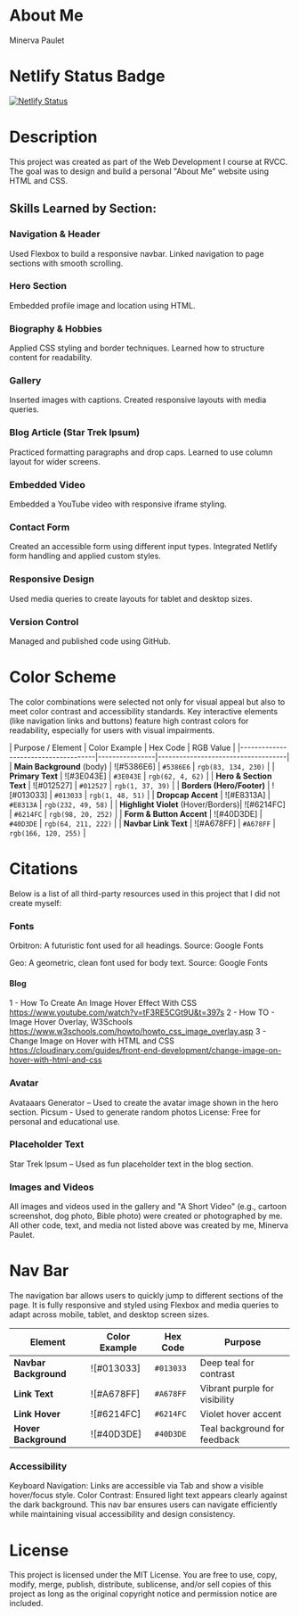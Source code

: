 # About Me
Minerva Paulet

# Netlify Status Badge
[![Netlify Status](https://api.netlify.com/api/v1/badges/e8be1fbe-8a4a-4b1a-9621-97e9ca34fae8/deploy-status)](https://app.netlify.com/projects/about-me-minervapaulet/deploys)

# Description
This project was created as part of the Web Development I course at RVCC. The goal was to design and build a personal "About Me" website using HTML and CSS.

## Skills Learned by Section:
### Navigation & Header
Used Flexbox to build a responsive navbar.
Linked navigation to page sections with smooth scrolling.

### Hero Section
Embedded profile image and location using HTML.

### Biography & Hobbies
Applied CSS styling and border techniques.
Learned how to structure content for readability.

### Gallery
Inserted images with captions.
Created responsive layouts with media queries.

### Blog Article (Star Trek Ipsum)
Practiced formatting paragraphs and drop caps.
Learned to use column layout for wider screens.

### Embedded Video
Embedded a YouTube video with responsive iframe styling.

### Contact Form
Created an accessible form using different input types.
Integrated Netlify form handling and applied custom styles.

### Responsive Design
Used media queries to create layouts for tablet and desktop sizes.

### Version Control
Managed and published code using GitHub.

# Color Scheme
The color combinations were selected not only for visual appeal but also to meet color contrast and accessibility standards. Key interactive elements (like navigation links and buttons) feature high contrast colors for readability, especially for users with visual impairments.

| Purpose / Element                   | Color Example  | Hex Code  | RGB Value             |
|-------------------------------------|----------------|------------------------------------|
| **Main Background** (body)          | ![#5386E6]     | `#5386E6` | `rgb(83, 134, 230)`  |
| **Primary Text**                    | ![#3E043E]     | `#3E043E` | `rgb(62, 4, 62)`     |
| **Hero & Section Text**             | ![#012527]     | `#012527` | `rgb(1, 37, 39)`     |
| **Borders (Hero/Footer)**           | ![#013033]     | `#013033` | `rgb(1, 48, 51)`     |
| **Dropcap Accent**                  | ![#E8313A]     | `#E8313A` | `rgb(232, 49, 58)`   |
| **Highlight Violet** (Hover/Borders)| ![#6214FC]     | `#6214FC` | `rgb(98, 20, 252)`   |
| **Form & Button Accent**            | ![#40D3DE]     | `#40D3DE` | `rgb(64, 211, 222)`  |
| **Navbar Link Text**                | ![#A678FF]     | `#A678FF` | `rgb(166, 120, 255)` |


# Citations
Below is a list of all third-party resources used in this project that I did not create myself:

### Fonts
Orbitron: A futuristic font used for all headings.
Source: Google Fonts

Geo: A geometric, clean font used for body text.
Source: Google Fonts

#### Blog
1 - How To Create An Image Hover Effect With CSS
https://www.youtube.com/watch?v=tF3RE5CGt9U&t=397s
2 - How TO - Image Hover Overlay, W3Schools
https://www.w3schools.com/howto/howto_css_image_overlay.asp
3 - Change Image on Hover with HTML and CSS
https://cloudinary.com/guides/front-end-development/change-image-on-hover-with-html-and-css

### Avatar
Avataaars Generator – Used to create the avatar image shown in the hero section.
Picsum - Used to generate random photos
License: Free for personal and educational use.

### Placeholder Text
Star Trek Ipsum – Used as fun placeholder text in the blog section.

### Images and Videos
All images and videos used in the gallery and "A Short Video" (e.g., cartoon screenshot, dog photo, Bible photo) were created or photographed by me.
All other code, text, and media not listed above was created by me, Minerva Paulet.

# Nav Bar
The navigation bar allows users to quickly jump to different sections of the page. It is fully responsive and styled using Flexbox and media queries to adapt across mobile, tablet, and desktop screen sizes.


| Element               | Color Example  | Hex Code  | Purpose                       |
| --------------------- | ---------------| --------- | ----------------------------- |
| **Navbar Background** | ![#013033]     | `#013033` | Deep teal for contrast        |
| **Link Text**         | ![#A678FF]     | `#A678FF` | Vibrant purple for visibility |
| **Link Hover**        | ![#6214FC]     | `#6214FC` | Violet hover accent           |
| **Hover Background**  | ![#40D3DE]     | `#40D3DE` | Teal background for feedback  |

### Accessibility
Keyboard Navigation: Links are accessible via Tab and show a visible hover/focus style.
Color Contrast: Ensured light text appears clearly against the dark background.
This nav bar ensures users can navigate efficiently while maintaining visual accessibility and design consistency.

# License
This project is licensed under the MIT License. You are free to use, copy, modify, merge, publish, distribute, sublicense, and/or sell copies of this project as long as the original copyright notice and permission notice are included.






